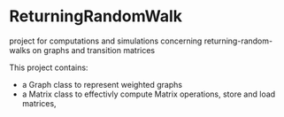 # ReturningRandomWalk
project for computations and simulations concerning returning-random-walks on graphs and transition matrices

This project contains:
- a Graph class to represent weighted graphs
- a Matrix class to effectivly compute Matrix operations, store and load matrices, 

